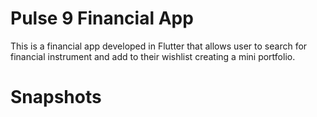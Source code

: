 # Pulse 9 Financial App

This is a financial app developed in Flutter that allows user to search for financial instrument and add to their wishlist creating a mini portfolio. 

# Snapshots


